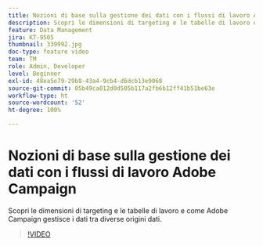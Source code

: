 ```yaml
---
title: Nozioni di base sulla gestione dei dati con i flussi di lavoro Adobe Campaign
description: Scopri le dimensioni di targeting e le tabelle di lavoro e come Adobe Campaign gestisce i dati tra diverse origini dati.
feature: Data Management
jira: KT-9505
thumbnail: 339992.jpg
doc-type: feature video
team: TM
role: Admin, Developer
level: Beginner
exl-id: 48ea5e79-29b8-43a4-9cb4-d6dcb13e9068
source-git-commit: 05b49ca012d0d505b117a2fb6b12ff41b51be63e
workflow-type: ht
source-wordcount: '52'
ht-degree: 100%

---
```


# Nozioni di base sulla gestione dei dati con i flussi di lavoro Adobe Campaign

Scopri le dimensioni di targeting e le tabelle di lavoro e come Adobe Campaign gestisce i dati tra diverse origini dati.

>[!VIDEO](https://video.tv.adobe.com/v/339992?quality=12&learn=on)
